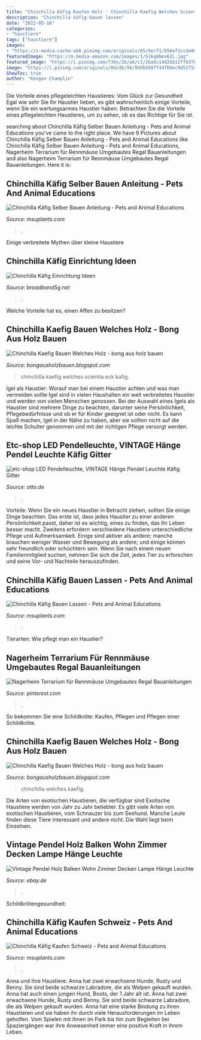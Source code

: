 ```yaml
---
title: "Chinchilla Käfig Kaufen Holz - Chinchilla Kaefig Welches Scientia Eck Kafig"
description: "Chinchilla käfig bauen lassen"
date: "2022-05-16"
categories:
- "haustiere"
tags: ["haustiere"]
images:
- "https://s-media-cache-ak0.pinimg.com/originals/65/6e/f1/656ef1ccde89b9a8d1d517e71a90494b.jpg"
featuredImage: "https://m.media-amazon.com/images/I/51kqGNev62L.jpg"
featured_image: "https://i.pinimg.com/736x/2b/a6/c1/2ba6c14d2bb12ffb37607cc43c4ece64.jpg"
image: "https://i.pinimg.com/originals/0d/db/56/0ddb569ff44f60ec9d51f5a6ddda9183.jpg"
ShowToc: true
author: "Keegan Champlin"
---
```



Die Vorteile eines pflegeleichten Haustieres: Vom Glück zur Gesundheit
Egal wie sehr Sie Ihr Haustier lieben, es gibt wahrscheinlich einige Vorteile, wenn Sie ein wartungsarmes Haustier haben. Betrachten Sie die Vorteile eines pflegeleichten Haustieres, um zu sehen, ob es das Richtige für Sie ist.

	

		
searching about Chinchilla Käfig Selber Bauen Anleitung - Pets and Animal Educations you've came to the right place. We have 9 Pictures about Chinchilla Käfig Selber Bauen Anleitung - Pets and Animal Educations like Chinchilla Käfig Selber Bauen Anleitung - Pets and Animal Educations, Nagerheim Terrarium für Rennmäuse Umgebautes Regal Bauanleitungen and also Nagerheim Terrarium für Rennmäuse Umgebautes Regal Bauanleitungen. Here it is:
		
    
## Chinchilla Käfig Selber Bauen Anleitung - Pets And Animal Educations

<img loading=lazy src="https://i.pinimg.com/originals/1e/fb/b1/1efbb19143bd531fc1e653dba8100afe.jpg" onerror="this.onerror=null;this.src='https://tse1.mm.bing.net/th?id=OIP.70NwQ_YOueYeuXdHMgW1dgAAAA&amp;pid=15.1';" alt="Chinchilla Käfig Selber Bauen Anleitung - Pets and Animal Educations">

_Source: msuplants.com_

>. 

	

Einige verbreitete Mythen über kleine Haustiere

    
## Chinchilla Käfig Einrichtung Ideen

<img loading=lazy src="https://lh3.googleusercontent.com/proxy/MEnETIvxU1CrMEMDjPzFnhVoweBOwAUVgo8meGPtyxBh6MLNf1cTJkG9umWzNqZyLF_VLGa-bBV-vWgGDW_aDNeO1Me-9uvofBS9TXZlWb9nDJgf9CO4tIvRIJcqwKoQ=w1200-h630-p-k-no-nu" onerror="this.onerror=null;this.src='https://tse3.mm.bing.net/th?id=OIP.N_rJpZjRDHmonOSvB-nY0QHaD4&amp;pid=15.1';" alt="Chinchilla Käfig Einrichtung Ideen">

_Source: broadband5g.net_

>. 

	

Welche Vorteile hat es, einen Affen zu besitzen?

    
## Chinchilla Kaefig Bauen Welches Holz - Bong Aus Holz Bauen

<img loading=lazy src="https://image.jimcdn.com/app/cms/image/transf/none/path/sdbb8db05959db18e/image/i5e426d60193a8775/version/1535830431/image.jpg" onerror="this.onerror=null;this.src='https://tse4.mm.bing.net/th?id=OIP.VLAounG1z2Z2bjQXJlfxXQAAAA&amp;pid=15.1';" alt="Chinchilla Kaefig Bauen Welches Holz - bong aus holz bauen">

_Source: bongausholzbauen.blogspot.com_

>chinchilla kaefig welches scientia eck kafig. 

	

Igel als Haustier: Worauf man bei einem Haustier achten und was man vermeiden sollte
Igel sind in vielen Haushalten ein weit verbreitetes Haustier und werden von vielen Menschen genossen. Bei der Auswahl eines Igels als Haustier sind mehrere Dinge zu beachten, darunter seine Persönlichkeit, Pflegebedürfnisse und ob er für Kinder geeignet ist oder nicht. Es kann Spaß machen, Igel in der Nähe zu haben, aber sie sollten nicht auf die leichte Schulter genommen und mit der richtigen Pflege versorgt werden.

    
## Etc-shop LED Pendelleuchte, VINTAGE Hänge Pendel Leuchte Käfig Gitter

<img loading=lazy src="https://i.otto.de/i/otto/c831c86e-ec9e-54fa-9b42-7ed3b35a9311?h=520&amp;w=551&amp;sm=clamp" onerror="this.onerror=null;this.src='https://tse3.mm.bing.net/th?id=OIP.iaYwtRPhV-VaaB7NtcaowQHaHa&amp;pid=15.1';" alt="etc-shop LED Pendelleuchte, VINTAGE Hänge Pendel Leuchte Käfig Gitter">

_Source: otto.de_

>. 

	

Vorteile:
Wenn Sie ein neues Haustier in Betracht ziehen, sollten Sie einige Dinge beachten. Das erste ist, dass jedes Haustier zu einer anderen Persönlichkeit passt, daher ist es wichtig, eines zu finden, das Ihr Leben besser macht. Zweitens erfordern verschiedene Haustiere unterschiedliche Pflege und Aufmerksamkeit. Einige sind aktiver als andere; manche brauchen weniger Wasser und Bewegung als andere; und einige können sehr freundlich oder schüchtern sein. Wenn Sie nach einem neuen Familienmitglied suchen, nehmen Sie sich die Zeit, jedes Tier zu erforschen und seine Vor- und Nachteile herauszufinden.

    
## Chinchilla Käfig Bauen Lassen - Pets And Animal Educations

<img loading=lazy src="https://s-media-cache-ak0.pinimg.com/originals/65/6e/f1/656ef1ccde89b9a8d1d517e71a90494b.jpg" onerror="this.onerror=null;this.src='https://tse3.mm.bing.net/th?id=OIP.cNWW_mWxTqgIGCf0kDCXDQHaJ4&amp;pid=15.1';" alt="Chinchilla Käfig Bauen Lassen - Pets and Animal Educations">

_Source: msuplants.com_

>. 

	

Tierarten: Wie pflegt man ein Haustier?

    
## Nagerheim Terrarium Für Rennmäuse Umgebautes Regal Bauanleitungen

<img loading=lazy src="https://i.pinimg.com/736x/2b/a6/c1/2ba6c14d2bb12ffb37607cc43c4ece64.jpg" onerror="this.onerror=null;this.src='https://tse3.mm.bing.net/th?id=OIP.SkiqYfsli7elUY56K2hlTQAAAA&amp;pid=15.1';" alt="Nagerheim Terrarium für Rennmäuse Umgebautes Regal Bauanleitungen">

_Source: pinterest.com_

>. 

	

So bekommen Sie eine Schildkröte: Kaufen, Pflegen und Pflegen einer Schildkröte.

    
## Chinchilla Kaefig Bauen Welches Holz - Bong Aus Holz Bauen

<img loading=lazy src="https://m.media-amazon.com/images/I/51kqGNev62L.jpg" onerror="this.onerror=null;this.src='https://tse1.mm.bing.net/th?id=OIP._uSS79_yc_Daq5YHfzw_yAAAAA&amp;pid=15.1';" alt="Chinchilla Kaefig Bauen Welches Holz - bong aus holz bauen">

_Source: bongausholzbauen.blogspot.com_

>chinchilla welches kaefig. 

	

Die Arten von exotischen Haustieren, die verfügbar sind
Exotische Haustiere werden von Jahr zu Jahr beliebter. Es gibt viele Arten von exotischen Haustieren, vom Schnauzer bis zum Seehund. Manche Leute finden diese Tiere interessant und andere nicht. Die Wahl liegt beim Einzelnen.

    
## Vintage Pendel Holz Balken Wohn Zimmer Decken Lampe Hänge Leuchte

<img loading=lazy src="https://i.ebayimg.com/images/g/YGgAAOSwZypgHTqW/s-l400.jpg" onerror="this.onerror=null;this.src='https://tse3.mm.bing.net/th?id=OIP.xlf0chNDj3UI41x31015VAAAAA&amp;pid=15.1';" alt="Vintage Pendel Holz Balken Wohn Zimmer Decken Lampe Hänge Leuchte">

_Source: ebay.de_

>. 

	

Schildkrötengesundheit:

    
## Chinchilla Käfig Kaufen Schweiz - Pets And Animal Educations

<img loading=lazy src="https://i.pinimg.com/originals/0d/db/56/0ddb569ff44f60ec9d51f5a6ddda9183.jpg" onerror="this.onerror=null;this.src='https://tse4.mm.bing.net/th?id=OIP.rgS5262TV9WbPkzCYw5_4wHaFj&amp;pid=15.1';" alt="Chinchilla Käfig Kaufen Schweiz - Pets and Animal Educations">

_Source: msuplants.com_

>. 

	

Anna und ihre Haustiere: Anna hat zwei erwachsene Hunde, Rusty und Benny. Sie sind beide schwarze Labradore, die als Welpen gekauft wurden. Anna hat auch einen jungen Hund, Boots, der 1 Jahr alt ist.
Anna hat zwei erwachsene Hunde, Rusty und Benny. Sie sind beide schwarze Labradore, die als Welpen gekauft wurden. Anna hat eine starke Bindung zu ihren Haustieren und sie haben ihr durch viele Herausforderungen im Leben geholfen. Vom Spielen mit ihnen im Park bis hin zum Begleiten bei Spaziergängen war ihre Anwesenheit immer eine positive Kraft in ihrem Leben.

